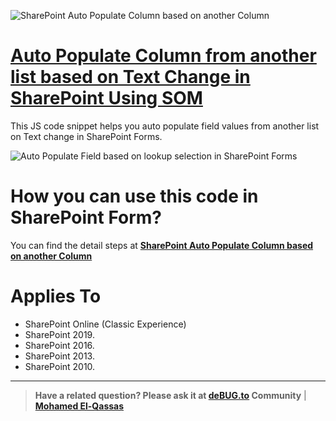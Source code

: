 ![SharePoint Auto Populate Column based on another Column](https://i2.wp.com/spgeeks.devoworx.com/wp-content/uploads/2020/07/Auto-Populate-Column-from-another-list-based-on-Text-Change-in-SharePoint-using-JSOM.png)
# [Auto Populate Column from another list based on Text Change in SharePoint Using SOM](https://spgeeks.devoworx.com/auto-populate-column-based-on-another-column/)

This JS code snippet helps you auto populate field values from another list on Text change in SharePoint Forms.

![Auto Populate Field based on lookup selection in SharePoint Forms](https://i0.wp.com/spgeeks.devoworx.com/wp-content/uploads/2020/07/SharePoint-Auto-Populate-Column-based-on-another-Column.gif)

# How you can use this code in SharePoint Form?

You can find the detail steps at **[SharePoint Auto Populate Column based on another Column](https://spgeeks.devoworx.com/auto-populate-column-based-on-another-column/)**


# Applies To

- SharePoint Online (Classic Experience)
- SharePoint 2019.
- SharePoint 2016.
- SharePoint 2013.
- SharePoint 2010.

--------------
> **Have a related question? Please ask it at [deBUG.to](https://deBUG.to) Community** | **[Mohamed El-Qassas](https://devoworx.com)**

